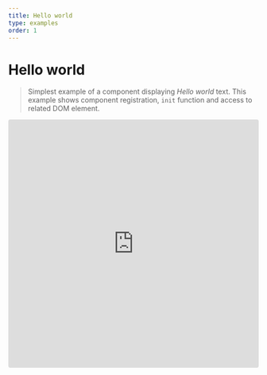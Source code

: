 ```yaml
---
title: Hello world
type: examples
order: 1
---
```


# Hello world

> Simplest example of a component displaying *Hello world* text. This example shows component registration, `init` function and access to related DOM element.

<iframe src="https://codesandbox.io/embed/wnqnxw0yj5?codemirror=1&hidenavigation=1&module=%2Fsrc%2Findex.js&view=split&editorsize=70&fontsize=12" style="width:100%; height:500px; border:0; border-radius: 4px; overflow:hidden;" sandbox="allow-modals allow-forms allow-popups allow-scripts allow-same-origin"></iframe>
